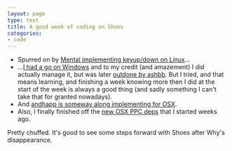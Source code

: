 ```yaml
---
layout: page
type: text
title: A good week of coding on Shoes
categories: 
- code
---
```

* Spurred on by [Mental implementing keyup/down on Linux](http://github.com/shoes/shoes/commit/8b1c84fa9cfef4a380a488212461d7e4abcf798d)... 
* ...[I had a go on Windows](http://github.com/i5m/shoes/commits/keyup-keydown) and to my credit (and amazement) I did actually manage it, but was later [outdone by ashbb](http://github.com/ashbb/shoes/commit/4ab14247ebd5c1a600e8ac4944eccd12738f517f). But I tried, and that means learning, and finishing a week knowing more then I did at the start of the week is always a good thing (and sadly something I can't take that for granted nowadays). 
* And [andhapp is someway along implementing for OSX](http://groups.google.com/group/shoooes/msg/45ad7aeda6602413). 
* Also, I finally finished off the [new OSX PPC deps](http://wiki.github.com/shoes/shoes/buildingshoesonosxppc) that I started weeks ago. 

Pretty chuffed. It's good to see some steps forward with Shoes after Why's disappearance. 
